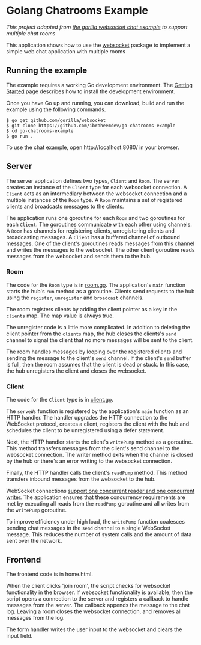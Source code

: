 # Golang Chatrooms Example

*This project adapted from [the gorilla websocket chat example](https://github.com/gorilla/websocket/tree/master/examples/chat) to support multiple chat rooms*

This application shows how to use the
[websocket](https://github.com/gorilla/websocket) package to implement a simple
web chat application with multiple rooms

## Running the example

The example requires a working Go development environment. The [Getting
Started](http://golang.org/doc/install) page describes how to install the
development environment.

Once you have Go up and running, you can download, build and run the example
using the following commands.

    $ go get github.com/gorilla/websocket
    $ git clone https://github.com/ibraheemdev/go-chatrooms-example
    $ cd go-chatrooms-example
    $ go run .

To use the chat example, open http://localhost:8080/ in your browser.

## Server

The server application defines two types, `Client` and `Room`. The server
creates an instance of the `Client` type for each websocket connection. A
`Client` acts as an intermediary between the websocket connection and a multiple
instances of the `Room` type. A `Room` maintains a set of registered clients and
broadcasts messages to the clients.

The application runs one goroutine for each `Room` and two goroutines for each
`Client`. The goroutines communicate with each other using channels. A `Room`
has channels for registering clients, unregistering clients and broadcasting
messages. A `Client` has a buffered channel of outbound messages. One of the
client's goroutines reads messages from this channel and writes the messages to
the websocket. The other client goroutine reads messages from the websocket and
sends them to the hub.

### Room 

The code for the `Room` type is in
[room.go](https://github.com/ibraheemdev/go-chat/blob/master/room.go). 
The application's `main` function starts the hub's `run` method as a goroutine.
Clients send requests to the hub using the `register`, `unregister` and
`broadcast` channels.

The room registers clients by adding the client pointer as a key in the
`clients` map. The map value is always true.

The unregister code is a little more complicated. In addition to deleting the
client pointer from the `clients` map, the hub closes the clients's `send`
channel to signal the client that no more messages will be sent to the client.

The room handles messages by looping over the registered clients and sending the
message to the client's `send` channel. If the client's `send` buffer is full,
then the room assumes that the client is dead or stuck. In this case, the hub
unregisters the client and closes the websocket.

### Client

The code for the `Client` type is in [client.go](https://github.com/gorilla/websocket/blob/master/examples/chat/client.go).

The `serveWs` function is registered by the application's `main` function as
an HTTP handler. The handler upgrades the HTTP connection to the WebSocket
protocol, creates a client, registers the client with the hub and schedules the
client to be unregistered using a defer statement.

Next, the HTTP handler starts the client's `writePump` method as a goroutine.
This method transfers messages from the client's send channel to the websocket
connection. The writer method exits when the channel is closed by the hub or
there's an error writing to the websocket connection.

Finally, the HTTP handler calls the client's `readPump` method. This method
transfers inbound messages from the websocket to the hub.

WebSocket connections [support one concurrent reader and one concurrent
writer](https://godoc.org/github.com/gorilla/websocket#hdr-Concurrency). The
application ensures that these concurrency requirements are met by executing
all reads from the `readPump` goroutine and all writes from the `writePump`
goroutine.

To improve efficiency under high load, the `writePump` function coalesces
pending chat messages in the `send` channel to a single WebSocket message. This
reduces the number of system calls and the amount of data sent over the
network.

## Frontend

The frontend code is in home.html.

When the client clicks 'join room', the script checks for websocket functionality in the browser. If websocket functionality is available, then the script opens a connection to the server and registers a callback to handle messages from the server. The callback appends the message to the chat log. Leaving a room closes the websocket connection, and removes all messages from the log.

The form handler writes the user input to the websocket and clears the input field.
